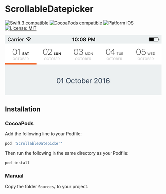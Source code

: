 ScrollableDatepicker
============

<p align="left">
	<a href="https://developer.apple.com/swift"><img src="https://img.shields.io/badge/Swift_3-compatible-4BC51D.svg?style=flat" alt="Swift 3 compatible" /></a>
	<a href="https://cocoapods.org/pods/ScrollableDatepicker"><img src="https://img.shields.io/badge/pod-1.0.0-blue.svg" alt="CocoaPods compatible" /></a>
	<img src="https://img.shields.io/badge/platform-iOS-blue.svg?style=flat" alt="Platform iOS" />
	<a href="https://raw.githubusercontent.com/maxsokolov/tablekit/master/LICENSE"><img src="http://img.shields.io/badge/license-MIT-blue.svg?style=flat" alt="License: MIT" /></a>
</p>

![demo](Screenshots/screen.png)


## Installation

### CocoaPods

Add the following line to your Podfile:

```ruby
pod 'ScrollableDatepicker'
```

Then run the following in the same directory as your Podfile:
```ruby
pod install
```

### Manual

Copy the folder `Sources/` to your project.


